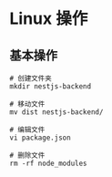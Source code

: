 # Linux 操作

## 基本操作

```shell
# 创建文件夹
mkdir nestjs-backend

# 移动文件
mv dist nestjs-backend/

# 编辑文件
vi package.json

# 删除文件
rm -rf node_modules
```

